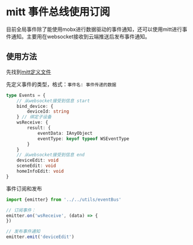 # mitt 事件总线使用订阅

目前全局事件除了能使用mobx进行数据驱动的事件通知，还可以使用mitt进行事件通知。主要用在websocket接收到云端推送后发布事件通知。

## 使用方法

先找到[mitt定义文件](../src/utils/eventBus.ts)

先定义事件的类型，格式：`事件名: 事件传递的数据`

```ts
type Events = {
    // 从websocket接受到信息 start
    bind_device: {
        deviceId: string
    } // 绑定子设备
    wsReceive: {
        result: {
            eventData: IAnyObject
            eventType: keyof typeof WSEventType
        }
    }
    // 从websocket接受到信息 end
    deviceEdit: void
    sceneEdit: void
    homeInfoEdit: void
}
```

事件订阅和发布

```ts
import {emitter} from '../../utils/eventBus'

// 订阅事件：
emitter.on('wsReceive', (data) => {
})

// 发布事件通知
emitter.emit('deviceEdit')
```